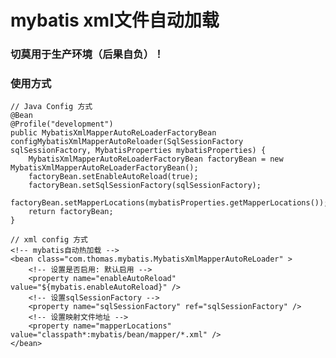 # mybatis xml文件自动加载

### 切莫用于生产环境（后果自负）！

### 使用方式

    // Java Config 方式
    @Bean
    @Profile("development")
    public MybatisXmlMapperAutoReLoaderFactoryBean configMybatisXmlMapperAutoReloader(SqlSessionFactory sqlSessionFactory, MybatisProperties mybatisProperties) {
        MybatisXmlMapperAutoReLoaderFactoryBean factoryBean = new MybatisXmlMapperAutoReLoaderFactoryBean();
        factoryBean.setEnableAutoReload(true);
        factoryBean.setSqlSessionFactory(sqlSessionFactory);
        factoryBean.setMapperLocations(mybatisProperties.getMapperLocations());
        return factoryBean;
    }
    
    // xml config 方式
	<!-- mybatis自动热加载 -->
	<bean class="com.thomas.mybatis.MybatisXmlMapperAutoReLoader" >
		<!-- 设置是否启用: 默认启用 -->
		<property name="enableAutoReload" value="${mybatis.enableAutoReload}" />
		<!-- 设置sqlSessionFactory -->
		<property name="sqlSessionFactory" ref="sqlSessionFactory" />
		<!-- 设置映射文件地址 -->
		<property name="mapperLocations" value="classpath*:mybatis/bean/mapper/*.xml" />
	</bean>
